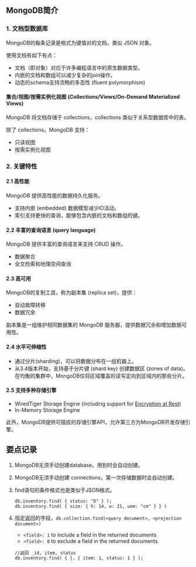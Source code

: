## MongoDB简介

### 1. 文档型数据库

MongoDB的每条记录是格式为键值对的文档，类似 JSON 对象。

使用文档有如下有点：

- 文档（即对象）对应于许多编程语言中的原生数据类型。
- 内嵌的文档和数组可以减少复杂的join操作。
- 动态的schema支持流畅的多态性 (fluent polymorphism)



#### 集合/视图/按需实例化视图 (Collections/Views/On-Demand Materialized Views)

MongoDB 将文档存储于 collections，collections 类似于关系型数据库中的表。

除了 collections，MongoDB 支持：

- 只读视图
- 按需实例化视图



### 2. 关键特性

#### 2.1 高性能

MongoDB 提供高性能的数据持久化服务。

- 支持内嵌 (embedded) 数据模型减少IO活动。
- 索引支持更快的查询，能够包含内嵌的文档和数组的键。



#### 2.2 丰富的查询语言 (query language)

MongoDB 提供丰富的查询语言来支持 CRUD 操作。

- 数据聚合
- 全文检索和地理空间查询



#### 2.3 高可用

MongoDB的复制工具，称为副本集 (replica set)，提供：

- 自动故障转移
- 数据冗余

副本集是一组维护相同数据集的 MongoDB 服务器，提供数据冗余和增加数据可用性。



#### 2.4  水平可伸缩性

- 通过分片(sharding)，可以将数据分布在一组机器上。
- 从3.4版本开始，支持基于分片键 (shard key) 创建数据区 (zones of data)。在均衡的集群中，MongoDB仅将区域覆盖的读写定向到区域内的那些分片。



#### 2.5 支持多种存储引擎

- WiredTiger Storage Engine (including support for [Encryption at Rest](https://docs.mongodb.com/manual/core/security-encryption-at-rest/))
- In-Memory Storage Engine

此外，MongoDB提供可插拔的存储引擎API，允许第三方为MongoDB开发存储引擎。



## 要点记录

1. MongoDB无须手动创建database，用到时会自动创建。

2. MongoDB无须手动创建 connections，第一次存储数据时会自动创建。

3. find语句的条件格式也是类似于JSON格式。

   ```
   db.inventory.find( { status: "D" } );
   db.inventory.find( { size: { h: 14, w: 21, uom: "cm" } } )
   ```

4. 指定返回的字段，`db.collection.find(<query document>, <projection document>)`

   - `<field>: 1` to include a field in the returned documents
   - `<field>: 0` to exclude a field in the returned documents

   ```
   //返回 _id, item, status
   db.inventory.find( { }, { item: 1, status: 1 } );
   ```

   

